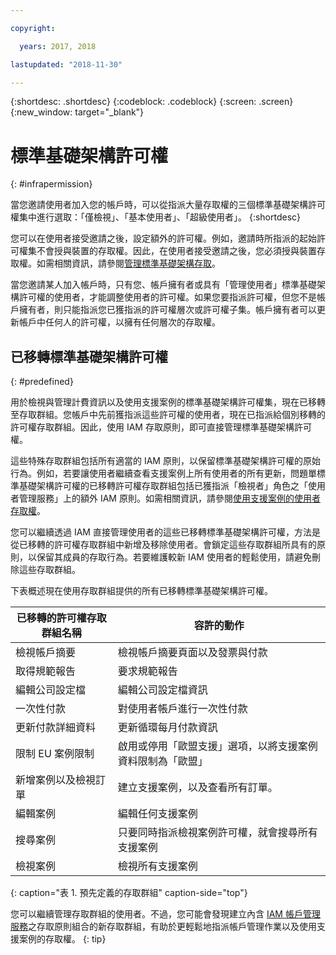 ```yaml
---

copyright:

  years: 2017, 2018

lastupdated: "2018-11-30"

---
```


{:shortdesc: .shortdesc}
{:codeblock: .codeblock}
{:screen: .screen}
{:new_window: target="_blank"}

# 標準基礎架構許可權
{: #infrapermission}

當您邀請使用者加入您的帳戶時，可以從指派大量存取權的三個標準基礎架構許可權集中進行選取：「僅檢視」、「基本使用者」、「超級使用者」。
{:shortdesc}

您可以在使用者接受邀請之後，設定額外的許可權。例如，邀請時所指派的起始許可權集不會授與裝置的存取權。因此，在使用者接受邀請之後，您必須授與裝置存取權。如需相關資訊，請參閱[管理標準基礎架構存取](/docs/iam/mnginfra.html#mngclassicinfra)。

當您邀請某人加入帳戶時，只有您、帳戶擁有者或具有「管理使用者」標準基礎架構許可權的使用者，才能調整使用者的許可權。如果您要指派許可權，但您不是帳戶擁有者，則只能指派您已獲指派的許可權層次或許可權子集。帳戶擁有者可以更新帳戶中任何人的許可權，以擁有任何層次的存取權。


## 已移轉標準基礎架構許可權
{: #predefined}

用於檢視與管理計費資訊以及使用支援案例的標準基礎架構許可權集，現在已移轉至存取群組。您帳戶中先前獲指派這些許可權的使用者，現在已指派給個別移轉的許可權存取群組。因此，使用 IAM 存取原則，即可直接管理標準基礎架構許可權。

這些特殊存取群組包括所有適當的 IAM 原則，以保留標準基礎架構許可權的原始行為。例如，若要讓使用者繼續查看支援案例上所有使用者的所有更新，問題單標準基礎架構許可權的已移轉許可權存取群組包括已獲指派「檢視者」角色之「使用者管理服務」上的額外 IAM 原則。如需相關資訊，請參閱[使用支援案例的使用者存取權](/docs/get-support/support_access.html#access)。

您可以繼續透過 IAM 直接管理使用者的這些已移轉標準基礎架構許可權，方法是從已移轉的許可權存取群組中新增及移除使用者。會鎖定這些存取群組所具有的原則，以保留其成員的存取行為。若要維護較新 IAM 使用者的輕鬆使用，請避免刪除這些存取群組。

下表概述現在使用存取群組提供的所有已移轉標準基礎架構許可權。

| 已移轉的許可權存取群組名稱 | 容許的動作 |
|----------|---------|
| 檢視帳戶摘要 | 檢視帳戶摘要頁面以及發票與付款 |
| 取得規範報告 | 要求規範報告 |
| 編輯公司設定檔 | 編輯公司設定檔資訊 |
| 一次性付款 | 對使用者帳戶進行一次性付款 |
| 更新付款詳細資料 | 更新循環每月付款資訊 |
| 限制 EU 案例限制 | 啟用或停用「歐盟支援」選項，以將支援案例資料限制為「歐盟」|
| 新增案例以及檢視訂單 | 建立支援案例，以及查看所有訂單。|
| 編輯案例 | 編輯任何支援案例 |
| 搜尋案例 | 只要同時指派檢視案例許可權，就會搜尋所有支援案例 |
| 檢視案例 | 檢視所有支援案例 |
{: caption="表 1. 預先定義的存取群組" caption-side="top"}

您可以繼續管理存取群組的使用者。不過，您可能會發現建立內含 [IAM 帳戶管理服務](/docs/iam/users_roles.html#platformrolestable2)之存取原則組合的新存取群組，有助於更輕鬆地指派帳戶管理作業以及使用支援案例的存取權。
{: tip}
